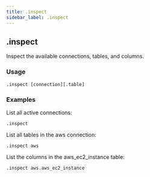 ```yaml
---
title: .inspect
sidebar_label: .inspect
---
```




## .inspect

Inspect the available connections, tables, and columns.

### Usage
```
.inspect [connection][.table]
```
### Examples
List all active connections:
```
.inspect
```

List all tables in the aws connection:
```
.inspect aws
```

List the columns in the aws_ec2_instance table:
```
.inspect aws.aws_ec2_instance
```
